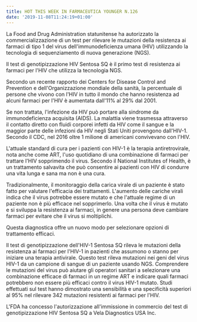 ```yaml
---
title: HOT THIS WEEK IN FARMACEUTICA YOUNGER N.126
date: '2019-11-08T11:24:19+01:00'
---
```

La Food and Drug Administration statunitense ha autorizzato la commercializzazione di un test per rilevare le mutazioni della resistenza ai farmaci di tipo 1 del virus dell'immunodeficienza umana (HIV) utilizzando la tecnologia di sequenziamento di nuova generazione (NGS). 

Il test di genotipizzazione HIV Sentosa SQ è il primo test di resistenza ai farmaci per l'HIV che utilizza la tecnologia NGS.

Secondo un recente rapporto dei Centers for Disease Control and Prevention e dell'Organizzazione mondiale della sanità, la percentuale di persone che vivono con l'HIV in tutto il mondo che hanno resistenza ad alcuni farmaci per l'HIV è aumentata dall'11% al 29% dal 2001.

Se non trattata, l'infezione da HIV può portare alla sindrome da immunodeficienza acquisita (AIDS). La malattia viene trasmessa attraverso il contatto diretto con fluidi corporei infetti da HIV come il sangue e la maggior parte delle infezioni da HIV negli Stati Uniti provengono dall'HIV-1. Secondo il CDC, nel 2016 oltre 1 milione di americani convivevano con l'HIV.

L'attuale standard di cura per i pazienti con HIV-1 è la terapia antiretrovirale, nota anche come ART, l'uso quotidiano di una combinazione di farmaci per trattare l'HIV sopprimendo il virus. Secondo il National Institutes of Health, è un trattamento salvavita che può consentire ai pazienti con HIV di condurre una vita lunga e sana ma non è una cura.

Tradizionalmente, il monitoraggio della carica virale di un paziente è stato fatto per valutare l'efficacia dei trattamenti. L'aumento delle cariche virali indica che il virus potrebbe essere mutato e che l'attuale regime di un paziente non è più efficace nel sopprimerlo. Una volta che il virus è mutato e si sviluppa la resistenza ai farmaci, in genere una persona deve cambiare farmaci per evitare che il virus si moltiplichi.

Questa diagnostica offre un nuovo modo per selezionare opzioni di trattamento efficaci. 

Il test di genotipizzazione dell'HIV-1 Sentosa SQ rileva le mutazioni della resistenza ai farmaci per l'HIV-1 in pazienti che assumono o stanno per iniziare una terapia antivirale. Questo test rileva mutazioni nei geni del virus HIV-1 da un campione di sangue di un paziente usando NGS. Comprendere le mutazioni del virus può aiutare gli operatori sanitari a selezionare una combinazione efficace di farmaci in un regime ART e indicare quali farmaci potrebbero non essere più efficaci contro il virus HIV-1 mutato. Studi effettuati sul test hanno dimostrato una sensibilità e una specificità superiori al 95% nel rilevare 342 mutazioni resistenti ai farmaci per l'HIV.

L'FDA ha concesso l'autorizzazione all'immissione in commercio del test di genotipizzazione HIV Sentosa SQ a Vela Diagnostics USA Inc.
